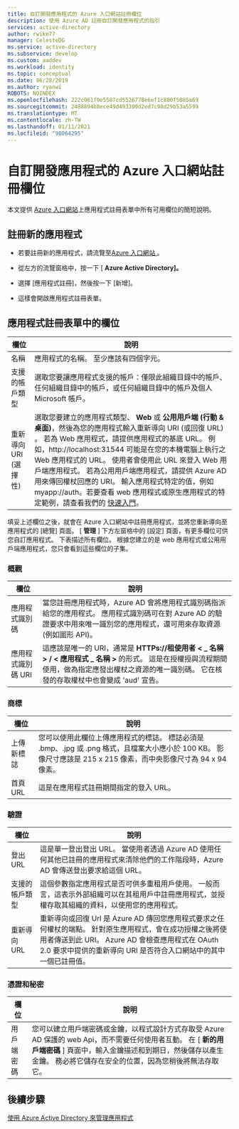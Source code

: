 ```yaml
---
title: 自訂開發應用程式的 Azure 入口網站註冊欄位
description: 使用 Azure AD 註冊自訂開發應用程式的指引
services: active-directory
author: rwike77
manager: CelesteDG
ms.service: active-directory
ms.subservice: develop
ms.custom: aaddev
ms.workload: identity
ms.topic: conceptual
ms.date: 06/28/2019
ms.author: ryanwi
ROBOTS: NOINDEX
ms.openlocfilehash: 222c961f9e5587cd5526778e6ef1c800f5085a69
ms.sourcegitcommit: 2488894b8ece49d493399d2ed7c98d29b53a5599
ms.translationtype: MT
ms.contentlocale: zh-TW
ms.lasthandoff: 01/11/2021
ms.locfileid: "98064295"
---
```

# <a name="azure-portal-registration-fields-for-custom-developed-apps"></a>自訂開發應用程式的 Azure 入口網站註冊欄位

本文提供 [Azure 入口網站](https://portal.azure.com)上應用程式註冊表單中所有可用欄位的簡短說明。

## <a name="register-a-new-application"></a>註冊新的應用程式

-   若要註冊新的應用程式，請流覽至<a href="https://portal.azure.com/" target="_blank">Azure 入口網站 <span class="docon docon-navigate-external x-hidden-focus"></span> </a>。

-   從左方的流覽窗格中，按一下 [ **Azure Active Directory]。**

-   選擇 [應用程式註冊]，然後按一下 [新增]。

-   這樣會開啟應用程式註冊表單。

## <a name="fields-in-the-application-registration-form"></a>應用程式註冊表單中的欄位

| 欄位            | 說明                                                                              |
|------------------|------------------------------------------------------------------------------------------|
| 名稱             | 應用程式的名稱。 至少應該有四個字元。                |
| 支援的帳戶類型| 選取您要讓應用程式支援的帳戶：僅限此組織目錄中的帳戶、任何組織目錄中的帳戶，或任何組織目錄中的帳戶及個人 Microsoft 帳戶。  |
| 重新導向 URI (選擇性)  | 選取您要建立的應用程式類型、 **Web** 或 **公用用戶端 (行動 & 桌面)**，然後為您的應用程式輸入重新導向 URI (或回復 URL) 。 若為 Web 應用程式，請提供應用程式的基底 URL。 例如，http://localhost:31544 可能是在您的本機電腦上執行之 Web 應用程式的 URL。 使用者會使用此 URL 來登入 Web 用戶端應用程式。 若為公用用戶端應用程式，請提供 Azure AD 用來傳回權杖回應的 URI。 輸入應用程式特定的值，例如 myapp://auth。若要查看 web 應用程式或原生應用程式的特定範例，請查看我們的 [快速入門](./index.yml)。|

填妥上述欄位之後，就會在 Azure 入口網站中註冊應用程式，並將您重新導向至應用程式的 [總覽] 頁面。 [ **管理** ] 下方左窗格中的 [設定] 頁面，有更多欄位可供您自訂應用程式。 下表描述所有欄位。 根據您建立的是 web 應用程式或公用用戶端應用程式，您只會看到這些欄位的子集。

### <a name="overview"></a>概觀

| 欄位           | 說明        |
|-----------------|-----------------------------------------------------------------------------------------------------------------------------------------------------------------------------------------------------------------------------------------------------------------------------------------------------------------|
| 應用程式識別碼  | 當您註冊應用程式時，Azure AD 會將應用程式識別碼指派給您的應用程式。 應用程式識別碼可在對 Azure AD 的驗證要求中用來唯一識別您的應用程式，還可用來存取資源 (例如圖形 API)。                                                          |
| 應用程式識別碼 URI      | 這應該是唯一的 URI，通常是 **HTTPs://租使用者 &lt; \_ 名稱 &gt; / &lt; 應用程式 \_ 名稱 &gt;** 的形式。 這是在授權授與流程期間使用，做為指定應發出權杖之資源的唯一識別碼。 它在核發的存取權杖中也會變成 'aud' 宣告。 |

### <a name="branding"></a>商標

| 欄位           | 說明        |
|-----------------|-----------------------------------------------------------------------------------------------------------------------------------------------------------------------------------------------------------------------------------------------------------------------------------------------------------------|
| 上傳新標誌 | 您可以使用此欄位上傳應用程式的標誌。 標誌必須是 .bmp、.jpg 或 .png 格式，且檔案大小應小於 100 KB。 影像尺寸應該是 215 x 215 像素，而中央影像尺寸為 94 x 94 像素。|
| 首頁 URL   | 這是在應用程式註冊期間指定的登入 URL。|

### <a name="authentication"></a>驗證

| 欄位           | 說明        |
|-----------------|-----------------------------------------------------------------------------------------------------------------------------------------------------------------------------------------------------------------------------------------------------------------------------------------------------------------|
| 登出 URL      | 這是單一登出登出 URL。 當使用者透過 Azure AD 使用任何其他已註冊的應用程式來清除他們的工作階段時，Azure AD 會傳送登出要求給這個 URL。|
| 支援的帳戶類型  | 這個參數指定應用程式是否可供多重租用戶使用。 一般而言，這表示外部組織可以在其租用戶中註冊應用程式，並授權存取其組織的資料，以使用您的應用程式。|
| 重新導向 URL      | 重新導向或回復 Url 是 Azure AD 傳回您應用程式要求之任何權杖的端點。 針對原生應用程式，會在成功授權之後將使用者傳送到此 URI。 Azure AD 會檢查應用程式在 OAuth 2.0 要求中提供的重新導向 URI 是否符合入口網站中的其中一個已註冊值。|

### <a name="certificates-and-secrets"></a>憑證和秘密

| 欄位           | 說明        |
|-----------------|-----------------------------------------------------------------------------------------------------------------------------------------------------------------------------------------------------------------------------------------------------------------------------------------------------------------|
| 用戶端密碼            | 您可以建立用戶端密碼或金鑰，以程式設計方式存取受 Azure AD 保護的 web Api，而不需要任何使用者互動。 在 [ **新的用戶端密碼** ] 頁面中，輸入金鑰描述和到期日，然後儲存以產生金鑰。 務必將它儲存在安全的位置，因為您稍後將無法存取它。             |

## <a name="next-steps"></a>後續步驟

[使用 Azure Active Directory 來管理應用程式](../manage-apps/what-is-application-management.md)